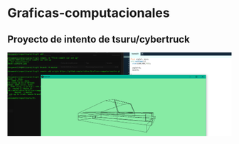 # Graficas-computacionales

## Proyecto de intento de tsuru/cybertruck

![viewTsuru](https://raw.githubusercontent.com/ericktec/Graficas-computacionales/master/viewTsuru.PNG)
